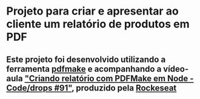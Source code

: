 # Projeto para criar e apresentar ao cliente um relatório de produtos em PDF
## Este projeto foi desenvolvido utilizando a ferramenta [pdfmake](http://pdfmake.org/) e acompanhando a vídeo-aula ["Criando relatório com PDFMake em Node - Code/drops #91"](https://www.youtube.com/watch?v=WG1EYRhny3M), produzido pela [Rockeseat](https://www.youtube.com/c/RocketSeat)
